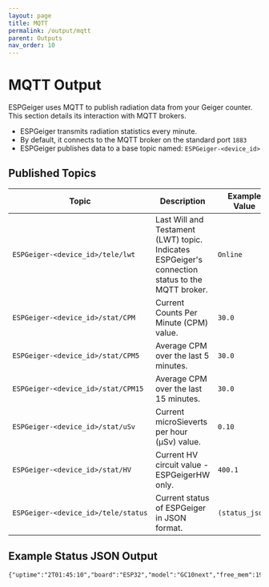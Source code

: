 ```yaml
---
layout: page
title: MQTT
permalink: /output/mqtt
parent: Outputs
nav_order: 10
---
```


# MQTT Output

ESPGeiger uses MQTT to publish radiation data from your Geiger counter. This section details its interaction with MQTT brokers.

- ESPGeiger transmits radiation statistics every minute.
- By default, it connects to the MQTT broker on the standard port `1883`
- ESPGeiger publishes data to a base topic named: `ESPGeiger‑<device_id>`

## Published Topics

| Topic | Description |  Example Value | Publish Interval |
|---|---|---|---|
`ESPGeiger⁠-⁠<device_id>⁠/⁠tele⁠/⁠lwt` | Last Will and Testament (LWT) topic. Indicates ESPGeiger's connection status to the MQTT broker. | `Online` | `Online` published when MQTT connection established. `Offline` set as LWT.
`ESPGeiger⁠-⁠<device_id>⁠/⁠stat⁠/⁠CPM` | Current Counts Per Minute (CPM) value. | `30.0` | 60
`ESPGeiger⁠-⁠<device_id>⁠/⁠stat⁠/⁠CPM5` | Average CPM over the last 5 minutes. | `30.0` | 60
`ESPGeiger⁠-⁠<device_id>⁠/⁠stat⁠/⁠CPM15` | Average CPM over the last 15 minutes. | `30.0` | 60
`ESPGeiger⁠-⁠<device_id>⁠/⁠stat⁠/⁠uSv` | Current microSieverts per hour (μSv) value. | `0.10` | 60
`ESPGeiger⁠-⁠<device_id>⁠/⁠stat⁠/HV` | Current HV circuit value - ESPGeigerHW only. | `400.1` | 60
`ESPGeiger⁠-⁠<device_id>⁠/⁠tele⁠/⁠status` | Current status of ESPGeiger in JSON format. | `(status_json)` | 60

## Example Status JSON Output

```
{"uptime":"2T01:45:10","board":"ESP32","model":"GC10next","free_mem":191552,"ssid":"Wifi","ip":"192.168.1.123","rssi":-24}
````